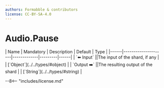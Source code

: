 ```yaml
---
authors: Formabble & contributors
license: CC-BY-SA-4.0
---
```



# Audio.Pause

<div class="sh-parameters" markdown="1">
| Name | Mandatory | Description | Default | Type |
|------|---------------------|-------------|---------|------|
| `⬅️ Input` ||The input of the shard, if any | | [`Object`](../../types/#object) |
| `Output ➡️` ||The resulting output of the shard | | [`String`](../../types/#string) |

</div>



--8<-- "includes/license.md"


